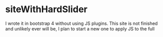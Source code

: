# siteWithHardSlider
I wrote it in bootstrap 4 without using JS plugins. This site is not finished and unlikely ever will be, I plan to start a new one to apply JS to the full
